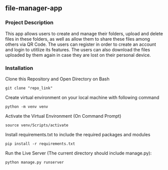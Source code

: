 ## file-manager-app
### **Project Description**
This app allows users to create and manage their folders, upload and delete files in these folders, as well as allow them to share these files among others via QR Code. The users can register in order to create an account and login to utitlize its features. The users can also download the files uploaded by them again in case they are lost on their personal device.

### Installation
Clone this Repository and Open Directory on Bash
```
git clone "repo_link"
```
Create virtual environment on your local machine with following command
```
python -m venv venv
```
Activate the Virtual Environment (On Command Prompt)
```
source venv/Scripts/activate
```
Install requirements.txt to include the required packages and modules
```
pip install -r requirements.txt
```
Run the Live Server (The current directory should include manage.py):
```
python manage.py runserver
```

